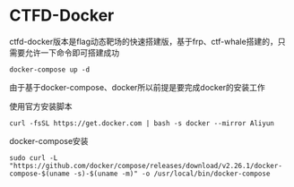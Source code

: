 # CTFD-Docker

ctfd-docker版本是flag动态靶场的快速搭建版，基于frp、ctf-whale搭建的，只需要允许一下命令即可搭建成功

```shell
docker-compose up -d
```

由于基于docker-compose、docker所以前提是要完成docker的安装工作

使用官方安装脚本
```shell
curl -fsSL https://get.docker.com | bash -s docker --mirror Aliyun
```
docker-compose安装

```shell
sudo curl -L "https://github.com/docker/compose/releases/download/v2.26.1/docker-compose-$(uname -s)-$(uname -m)" -o /usr/local/bin/docker-compose
```